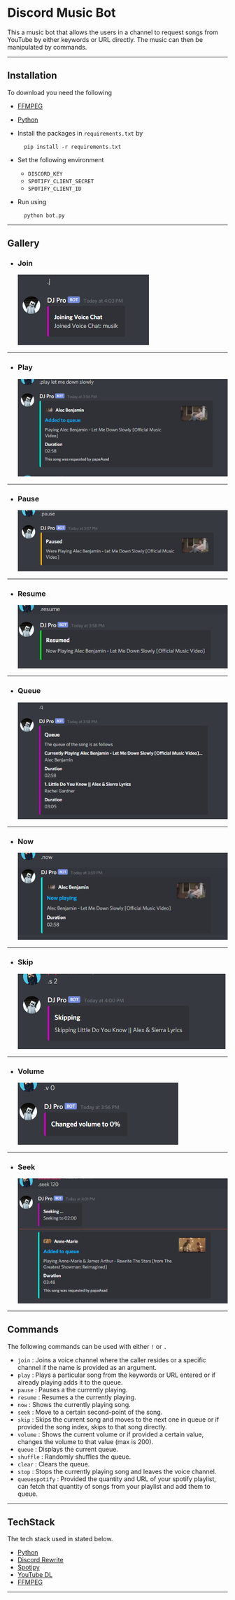 # Discord Music Bot
This a music bot that allows the users in a channel to request songs from YouTube by either keywords or URL directly. The music can then be manipulated by commands.
___

## Installation
To download you need the following 
- [FFMPEG](https://ffmpeg.org/download.html)
- [Python](https://github.com/ytdl-org/youtube-dl)
- Install the packages in `requirements.txt` by
    
        pip install -r requirements.txt 

- Set the following environment
  - `DISCORD_KEY`
  - `SPOTIFY_CLIENT_SECRET`
  - `SPOTIFY_CLIENT_ID`
- Run using 

        python bot.py 
___

## Gallery
- ### Join
    ![join](images/join.png)
___
- ### Play
    ![play](images/play.png)
___
- ### Pause
    ![pause](images/pause.png)
___
- ### Resume
    ![Resume](images/resume.png)
___
- ### Queue
    ![Queue](images/queue.png)
___
- ### Now
    ![Now](images/now.png)
___
- ### Skip
    ![Skip](images/skip.png)
___
- ### Volume
    ![Volume](images/volume.png)
___
- ### Seek
    ![Seek](images/seek.png)

___

## Commands
The following commands can be used with either `!` or `.`
- `join` : Joins a voice channel where the caller resides or a specific channel if the name is provided as an argument.
- `play` : Plays a particular song from the keywords or URL entered or if already playing adds it to the queue.
- `pause` : Pauses a the currently playing.
- `resume` : Resumes a the currently playing.
- `now` : Shows the currently playing song.
- `seek` : Move to a certain second-point of the song.
- `skip` : Skips the current song and moves to the next one in queue or if provided the song index, skips to that song directly.
- `volume` : Shows the current volume or if provided a certain value, changes the volume to that value (max is 200).
- `queue` : Displays the current queue.
- `shuffle` : Randomly shuffles the queue.
- `clear` : Clears the queue.
- `stop` : Stops the currently playing song and leaves the voice channel.
- `queuespotify` : Provided the quantity and URL of your spotify playlist, can fetch that quantity of songs from your playlist and add them to queue.
___

## TechStack
The tech stack used in stated below.
- [Python](https://github.com/ytdl-org/youtube-dl)
- [Discord Rewrite](https://github.com/Rapptz/discord.py)
- [Spotipy](https://github.com/plamere/spotipy)
- [YouTube DL](https://github.com/ytdl-org/youtube-dl)
- [FFMPEG](https://ffmpeg.org/)

____